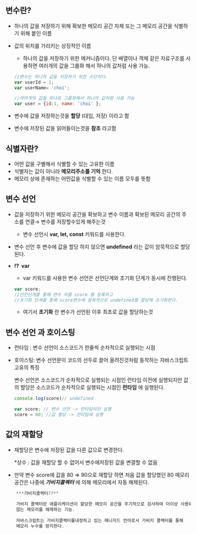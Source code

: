 ## 변수란?

- 하나의 값을 저장하기 위해 확보한 메모리 공간 자체 또는 그 메모리 공간을 식별하기 위해 붙인 이름
- 값의 위치를 가리키는 상징적인 이름
    - 하나의 값을 저장하기 위한 메커니즘이다. 단 배열이나 객체 같은 자료구조를 사용하면 여러개의 값을 그룹화 해서 하나의 값처럼 사용 가능.
    
    ```jsx
    //변수는 하나의 값을 저장하기 위한 수단이다.
    var userId = 1;
    var userName= 'choi';
    
    //여려개의 값을 하나로 그룹화해서 하나의 값처럼 사용 가능
    var user = {id:1, name: 'choi' };
    ```
    
- 변수에 값을 저장하는것을 **할당** (대입, 저장) 이라고 함
- 변수에 저장된 값을 읽어들이는것을 **참조** 라고함

## 식별자란?

- 어떤 값을 구별해서 식별할 수 있는 고유한 이름
- 식별자는 값이 아니라 **메모리주소를 기억** 한다.
- 메모리 상에 존재하는 어떤값을 식별할 수 있는 이름 모두를 뜻함

## 변수 선언

- 값을 저장하기 위한 메모리 공간을 확보하고 변수 이름과 확보된 메모리 공간의 주소를 연결→ 변수를 저장할수있게 해주는것
    - 변수 선언시 **var, let, const** 키워드를 사용한다.
- 변수 선언 후 변수에 값을 할당 하지 않으면 **undefined** 라는 값이 암묵적으로 할당된다.
- **⁉️  var**
    - var 키워드를 사용한 변수 선언은 선언단계와 초기화 단계가 동시에 진행된다.
    
    ```jsx
    var score;
    //선언단계를 통해 변수 이름 score 를 등록하고 
    //초기화 단계를 통해 score변수에 암묵적으로 undefined를 할당해 초기화한다.
    ```
    
    - 여기서 **초기화** 란 변수가 선언된 이후 최초로 값을 할당하는것

## 변수 선언 과 호이스팅

- 런타임 : 변수 선언이 소스코드가 한줄씩 순차적으로 실행되는 시점
- 호이스팅: 변수 선언문이 코드의 선두로 끌어 올려진것처럼 동작하는 자바스크립트 고유의 특징
    
    변수 선언은 소스코드가 순차적으로 실행되는 시점인 런타임 이전에 실행되지만 값의 할당은 소스코드가 순차적으로 실행되는 시점인 **런타임** 에 실행된다. 
    
    ```jsx
    console.log(score)// undefined
    
    var score; // 변수 선언 -> 런타임이전 실행
    score = 80; //값 할당 -> 런타임에 실행
    
    ```
    

## **값의 재할당**

- 재할당은 변수에 저장된 값을 다른 값으로 변경한다.
    
    *상수 : 값을 재할당 할 수 없어서 변수에저장된 값을 변결할 수 없음
    
- 만약 변수 score에 값을 80 ⇒ 90으로 재할당 하면 처음 값을 할당했던 80 메모리 공간은 나중에 ***가비지콜렉터*** 에 의해 메모리에서 자동 해제된다.

```jsx
	***가비지콜렉터??**
	
	가비지 콜랙터란 애플리케이션이 할당한 메모리 공간을 주기적으로 검사하여 더이상 사용되지
	않는 메모리를 해제하는 기능.
	
	자바스크립트는 가비지콜렉터를내장하고 있는 매니지드 언어로서 가비지 콜렉터를 통해
	메모리 누수를 방지한다.
```